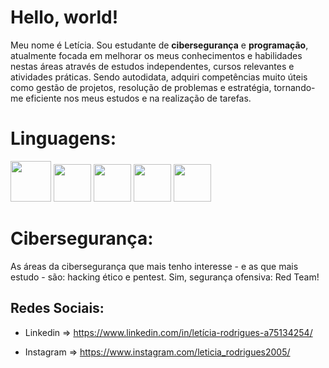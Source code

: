 # Hello, world!

Meu nome é Letícia. Sou estudante de **cibersegurança** e **programação**, atualmente focada em melhorar os meus conhecimentos e habilidades nestas áreas através de estudos independentes, cursos relevantes e atividades práticas. Sendo autodidata, adquiri competências muito úteis como gestão de projetos, resolução de problemas e estratégia, tornando-me eficiente nos meus estudos e na realização de tarefas.

# Linguagens:

<img loading="lazy" src="https://cdn.jsdelivr.net/gh/devicons/devicon@latest/icons/python/python-original.svg" width="65" height="65"/>  <img loading="lazy" src="https://cdn.jsdelivr.net/gh/devicons/devicon@latest/icons/csharp/csharp-original.svg" width="60" height="60"/>  <img loading="lazy" src="https://cdn.jsdelivr.net/gh/devicons/devicon@latest/icons/html5/html5-plain-wordmark.svg" width="60" height="60"/>  <img loading="lazy" src="https://cdn.jsdelivr.net/gh/devicons/devicon@latest/icons/css3/css3-plain-wordmark.svg" width="60" height="60"/>  <img loading="lazy" src="https://cdn.jsdelivr.net/gh/devicons/devicon@latest/icons/javascript/javascript-original.svg" width="60" height="60"/>

# Cibersegurança:

As áreas da cibersegurança que mais tenho interesse - e as que mais estudo - são: hacking ético e pentest. Sim, segurança ofensiva: Red Team!

## Redes Sociais:

- Linkedin  => https://www.linkedin.com/in/letícia-rodrigues-a75134254/

- Instagram => https://www.instagram.com/leticia_rodrigues2005/


